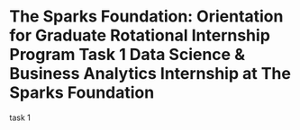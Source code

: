 # The Sparks Foundation: Orientation for Graduate Rotational Internship Program Task 1 Data Science & Business Analytics Internship at The Sparks Foundation 
 task 1
